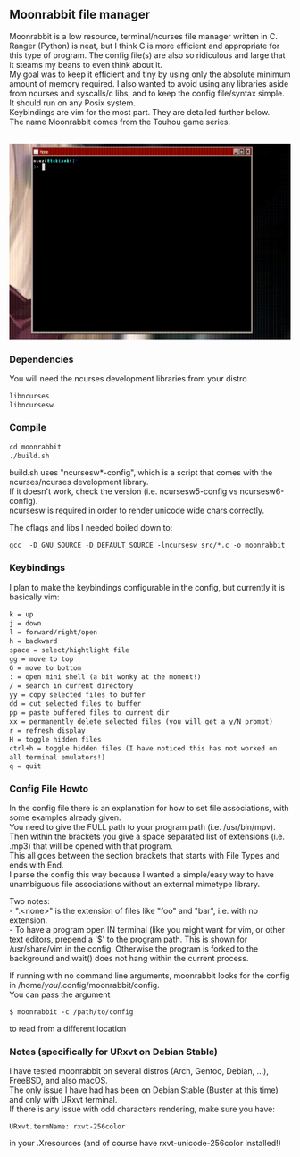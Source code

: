 ## Moonrabbit file manager  

Moonrabbit is a low resource, terminal/ncurses file manager written in C. Ranger (Python) is neat, but I think C is more efficient and appropriate for this type of program. The config file(s) are also so ridiculous and large that it steams my beans to even think about it.  
My goal was to keep it efficient and tiny by using only the absolute minimum amount of memory required. I also wanted to avoid using any libraries aside from ncurses and syscalls/c libs, and to keep the config file/syntax simple.  
It should run on any Posix system.  
Keybindings are vim for the most part. They are detailed further below.  
The name Moonrabbit comes from the Touhou game series.  

<br>
<img "align="center" height="350px" width="auto" src="vid/moonrabbit.gif">  

### Dependencies  
You will need the ncurses development libraries from your distro  

    libncurses  
    libncursesw  
    
### Compile

	cd moonrabbit
	./build.sh

build.sh uses "ncursesw*-config", which is a script that comes with the ncurses/ncurses development library.  
If it doesn't work, check the version (i.e. ncursesw5-config vs ncursesw6-config).  
ncursesw is required in order to render unicode wide chars correctly.  

The cflags and libs I needed boiled down to:

	gcc  -D_GNU_SOURCE -D_DEFAULT_SOURCE -lncursesw src/*.c -o moonrabbit

### Keybindings  
I plan to make the keybindings configurable in the config, but currently it is basically vim:  
    
    k = up  
    j = down  
    l = forward/right/open  
    h = backward  
    space = select/hightlight file  
    gg = move to top  
    G = move to bottom  
    : = open mini shell (a bit wonky at the moment!)  
    / = search in current directory  
    yy = copy selected files to buffer  
    dd = cut selected files to buffer  
    pp = paste buffered files to current dir  
    xx = permanently delete selected files (you will get a y/N prompt)  
    r = refresh display  
    H = toggle hidden files  
    ctrl+h = toggle hidden files (I have noticed this has not worked on all terminal emulators!)  
    q = quit  
    

### Config File Howto  
In the config file there is an explanation for how to set file associations, with some examples already given.  
You need to give the FULL path to your program path (i.e. /usr/bin/mpv).  
Then within the brackets you give a space separated list of extensions (i.e. .mp3) that will be opened with that program.  
This all goes between the section brackets that starts with File Types and ends with End.  
I parse the config this way because I wanted a simple/easy way to have unambiguous file associations without an external mimetype library.  

Two notes:  
    - ".\<none>" is the extension of files like "foo" and "bar", i.e. with no extension.  
    - To have a program open IN terminal (like you might want for vim, or other text editors, prepend a '$' to the program path. This is shown for /usr/share/vim in the config. Otherwise the program is forked to the background and wait() does not hang within the current process.

If running with no command line arguments, moonrabbit looks for the config in /home/*you*/.config/moonrabbit/config.  
You can pass the argument  

    $ moonrabbit -c /path/to/config  
    
to read from a different location

### Notes (specifically for URxvt on Debian Stable)
I have tested moonrabbit on several distros (Arch, Gentoo, Debian, ...), FreeBSD, and also macOS.  
The only issue I have had has been on Debian Stable (Buster at this time) and only with URxvt terminal.  
If there is any issue with odd characters rendering, make sure you have:  

    URxvt.termName: rxvt-256color  
    
in your .Xresources (and of course have rxvt-unicode-256color installed!)


